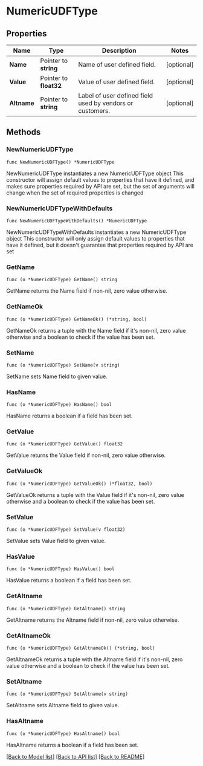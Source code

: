# NumericUDFType

## Properties

Name | Type | Description | Notes
------------ | ------------- | ------------- | -------------
**Name** | Pointer to **string** | Name of user defined field. | [optional] 
**Value** | Pointer to **float32** | Value of user defined field. | [optional] 
**Altname** | Pointer to **string** | Label of user defined field used by vendors or customers. | [optional] 

## Methods

### NewNumericUDFType

`func NewNumericUDFType() *NumericUDFType`

NewNumericUDFType instantiates a new NumericUDFType object
This constructor will assign default values to properties that have it defined,
and makes sure properties required by API are set, but the set of arguments
will change when the set of required properties is changed

### NewNumericUDFTypeWithDefaults

`func NewNumericUDFTypeWithDefaults() *NumericUDFType`

NewNumericUDFTypeWithDefaults instantiates a new NumericUDFType object
This constructor will only assign default values to properties that have it defined,
but it doesn't guarantee that properties required by API are set

### GetName

`func (o *NumericUDFType) GetName() string`

GetName returns the Name field if non-nil, zero value otherwise.

### GetNameOk

`func (o *NumericUDFType) GetNameOk() (*string, bool)`

GetNameOk returns a tuple with the Name field if it's non-nil, zero value otherwise
and a boolean to check if the value has been set.

### SetName

`func (o *NumericUDFType) SetName(v string)`

SetName sets Name field to given value.

### HasName

`func (o *NumericUDFType) HasName() bool`

HasName returns a boolean if a field has been set.

### GetValue

`func (o *NumericUDFType) GetValue() float32`

GetValue returns the Value field if non-nil, zero value otherwise.

### GetValueOk

`func (o *NumericUDFType) GetValueOk() (*float32, bool)`

GetValueOk returns a tuple with the Value field if it's non-nil, zero value otherwise
and a boolean to check if the value has been set.

### SetValue

`func (o *NumericUDFType) SetValue(v float32)`

SetValue sets Value field to given value.

### HasValue

`func (o *NumericUDFType) HasValue() bool`

HasValue returns a boolean if a field has been set.

### GetAltname

`func (o *NumericUDFType) GetAltname() string`

GetAltname returns the Altname field if non-nil, zero value otherwise.

### GetAltnameOk

`func (o *NumericUDFType) GetAltnameOk() (*string, bool)`

GetAltnameOk returns a tuple with the Altname field if it's non-nil, zero value otherwise
and a boolean to check if the value has been set.

### SetAltname

`func (o *NumericUDFType) SetAltname(v string)`

SetAltname sets Altname field to given value.

### HasAltname

`func (o *NumericUDFType) HasAltname() bool`

HasAltname returns a boolean if a field has been set.


[[Back to Model list]](../README.md#documentation-for-models) [[Back to API list]](../README.md#documentation-for-api-endpoints) [[Back to README]](../README.md)


